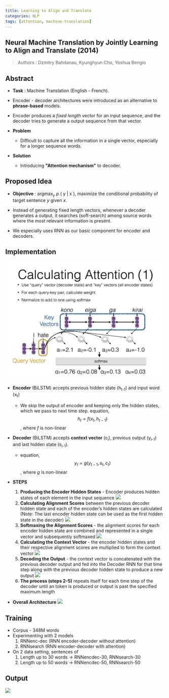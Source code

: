 ```yaml
---
title: Learning to Align and Translate
categories: NLP
tags: [attention, machine-translation]
---
```

## Neural Machine Translation by Jointly Learning to Align and Translate (2014)
> Authors : Dzmitry  Bahdanau, Kyunghyun  Cho, Yoshua  Bengio

## Abstract
- **Task** : Machine Translation (English - French).

- Encoder - decoder architectures were introduced as an alternative to **phrase-based** models.

- Encoder produces a *fixed length* vector for an input sequence, and the decoder tries to generate a output sequence from that vector.

- **Problem**
	- Difficult to capture all the information in a single vector, especially for a longer sequence words.

- **Solution**
	- Introducing **"Attention mechanism"** to decoder.

## Proposed Idea

- **Objective** : argmax<sub>y</sub> *p* ( y | x ), maximize the conditional probability of target sentence *y* given *x*.

- Instead of generating fixed length vectors, whenever a decoder generates a output, it searches (soft-search) among source words where the most relevant information is present.

- We especially uses RNN as our basic component for encoder and decoders.

## Implementation
![image](/assets/images/Attention-Week-1/attention_1_2_arch.png)
- **Encoder** (BiLSTM) accepts previous hidden state (h<sub>t-1</sub>) and input word (x<sub>t</sub>)
	- We skip the output of encoder and keeping only the hidden states, which we pass to next time step. equation,
	$$
	h_{t}=f(x_{t}, h_{t-1})
	$$
	, where  _f_ is non-linear
- **Decoder** (BiLSTM) accepts **context vector** (c<sub>i</sub>), previous output (y<sub>i-1</sub>) and last hidden state (s<sub>i-1</sub>).
	- equation,
	$$
	y_{t}=g (y_{t-1},s_{t},c_{t})
	$$
	, where  _g_ is non-linear

- **STEPS**
	1. **Producing the Encoder Hidden States** - Encoder produces hidden states of each element in the input sequence
![](https://github.com/neuralmancers/neuralmancers.github.io/blob/master/assets/images/Attention-Week-1/attention_2_encoder.png)
	2. **Calculating Alignment Scores** between the previous decoder hidden state and each of the encoder’s hidden states are calculated (Note: The last encoder hidden state can be used as the first hidden state in the decoder)
![](https://github.com/neuralmancers/neuralmancers.github.io/blob/master/assets/images/Attention-Week-1/attention_3_alignment_score.png)
	3. **Softmaxing the Alignment Scores** - the alignment scores for each encoder hidden state are combined and represented in a single vector and subsequently softmaxed
![](https://github.com/neuralmancers/neuralmancers.github.io/blob/master/assets/images/Attention-Week-1/attention_4_softmax.png)
	4. **Calculating the Context Vector** - the encoder hidden states and their respective alignment scores are multiplied to form the context vector
![](https://github.com/neuralmancers/neuralmancers.github.io/blob/master/assets/images/Attention-Week-1/attention_5_context_vector.png)
	5. **Decoding the Output** - the context vector is concatenated with the previous decoder output and fed into the Decoder RNN for that time step along with the previous decoder hidden state to produce a new output
![](https://github.com/neuralmancers/neuralmancers.github.io/blob/master/assets/images/Attention-Week-1/attention_6_decoder_output.png)
	7. **The process (steps 2-5)** repeats itself for each time step of the decoder until an token is produced or output is past the specified maximum length
- **Overall Architecture**
![](https://github.com/neuralmancers/neuralmancers.github.io/blob/master/assets/images/Attention-Week-1/attention_1_arch.JPG)
## Training
- Corpus - 348M words
- Experimenting with 2 models
	1. RNNenc-dec (RNN encoder-decoder without attention)
	2. RNNsearch (RNN encoder-decoder with attention)
- On 2 data setting,  sentences of 
	1. Length up to 30 words -> RNNencdec-30, RNNsearch-30
	2. Length up to 50 words -> RNNencdec-50, RNNsearch-50
[](https://github.com/neuralmancers/neuralmancers.github.io/blob/master/assets/images/Attention-Week-1/attention_7_training.png)

## Output
![](https://github.com/neuralmancers/neuralmancers.github.io/blob/master/assets/images/Attention-Week-1/attention_8_output.png)
